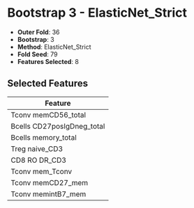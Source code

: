 # Bootstrap 3 - ElasticNet_Strict

- **Outer Fold**: 36
- **Bootstrap**: 3
- **Method**: ElasticNet_Strict
- **Fold Seed**: 79
- **Features Selected**: 8

## Selected Features

| Feature |
|---------|
| Tconv memCD56_total |
| Bcells CD27posIgDneg_total |
| Bcells memory_total |
| Treg naive_CD3 |
| CD8 RO DR_CD3 |
| Tconv mem_Tconv |
| Tconv memCD27_mem |
| Tconv memintB7_mem |
